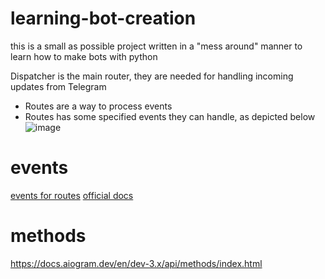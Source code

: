 # learning-bot-creation
this is a small as possible project written in a "mess around" manner to learn how to make bots with python

Dispatcher is the main router, they are needed for handling incoming updates from Telegram
- Routes are a way to process events
- Routes has some specified events they can handle, as depicted below  
![image](https://github.com/KidPudel/learning-bot-creation/assets/63263301/3abed1ae-a5f5-45eb-aded-ee43a4327d29)

# events
[events for routes](https://docs.aiogram.dev/en/dev-3.x/dispatcher/router.html)
[official docs](https://core.telegram.org/bots/api#august-18-2023)

# methods
https://docs.aiogram.dev/en/dev-3.x/api/methods/index.html
